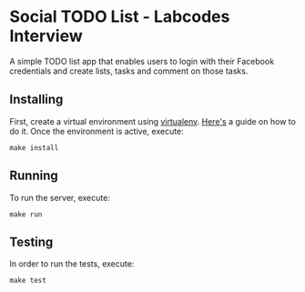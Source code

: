 # Social TODO List - Labcodes Interview

A simple TODO list app that enables users to login with their Facebook credentials and create lists, tasks and comment on those tasks.

## Installing

First, create a virtual environment using [virtualenv](https://virtualenv.readthedocs.org/en/latest/). [Here's](https://virtualenv.readthedocs.org/en/latest/userguide.html#usage) a guide on how to do it. Once the environment is active, execute:

```
make install
```

## Running

To run the server, execute:

```
make run
```

## Testing

In order to run the tests, execute:

```
make test
```